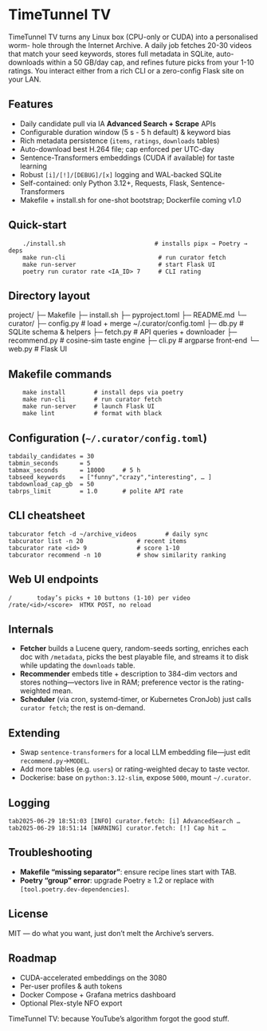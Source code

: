 # TimeTunnel TV

TimeTunnel TV turns any Linux box (CPU-only or CUDA) into a personalised worm-
hole through the Internet Archive. A daily job fetches 20-30 videos that match
your seed keywords, stores full metadata in SQLite, auto-downloads within a
50 GB/day cap, and refines future picks from your 1-10 ratings. You interact
either from a rich CLI or a zero-config Flask site on your LAN.

## Features
* Daily candidate pull via IA **Advanced Search + Scrape** APIs  
* Configurable duration window (5 s - 5 h default) & keyword bias  
* Rich metadata persistence (`items`, `ratings`, `downloads` tables)  
* Auto-download best H.264 file; cap enforced per UTC-day  
* Sentence-Transformers embeddings (CUDA if available) for taste learning  
* Robust `[i]/[!]/[DEBUG]/[x]` logging and WAL-backed SQLite  
* Self-contained: only Python 3.12+, Requests, Flask, Sentence-Transformers  
* Makefile + install.sh for one-shot bootstrap; Dockerfile coming v1.0

## Quick-start
        ./install.sh                         # installs pipx → Poetry → deps
        make run-cli                          # run curator fetch
        make run-server                       # start Flask UI
        poetry run curator rate <IA_ID> 7     # CLI rating

## Directory layout
project/
├─ Makefile
├─ install.sh
├─ pyproject.toml
├─ README.md
└─ curator/
    ├─ config.py	# load + merge ~/.curator/config.toml
    ├─ db.py		# SQLite schema & helpers
    ├─ fetch.py		# API queries + downloader
    ├─ recommend.py	# cosine-sim taste engine
    ├─ cli.py		# argparse front-end
    └─ web.py		# Flask UI

## Makefile commands
        make install        # install deps via poetry
        make run-cli        # run curator fetch
        make run-server     # launch Flask UI
        make lint           # format with black


## Configuration (`~/.curator/config.toml`)
	tabdaily_candidates	= 30
	tabmin_seconds		= 5
	tabmax_seconds		= 18000		# 5 h
	tabseed_keywords	= ["funny","crazy","interesting", … ]
	tabdownload_cap_gb	= 50
	tabrps_limit		= 1.0		# polite API rate

## CLI cheatsheet
	tabcurator fetch -d ~/archive_videos		# daily sync
	tabcurator list -n 20				# recent items
	tabcurator rate <id> 9				# score 1-10
	tabcurator recommend -n 10			# show similarity ranking

## Web UI endpoints
	/		today’s picks + 10 buttons (1-10) per video  
	/rate/<id>/<score>	HTMX POST, no reload  

## Internals
* **Fetcher** builds a Lucene query, random-seeds sorting, enriches each doc
  with `/metadata`, picks the best playable file, and streams it to disk while
  updating the `downloads` table.
* **Recommender** embeds title + description to 384-dim vectors and stores
  nothing—vectors live in RAM; preference vector is the rating-weighted mean.
* **Scheduler** (via cron, systemd-timer, or Kubernetes CronJob) just calls
  `curator fetch`; the rest is on-demand.

## Extending
* Swap `sentence-transformers` for a local LLM embedding file—just edit
  `recommend.py`→`MODEL`.
* Add more tables (e.g. `users`) or rating-weighted decay to taste vector.
* Dockerise: base on `python:3.12-slim`, expose `5000`, mount `~/.curator`.

## Logging
	tab2025-06-29 18:51:03 [INFO] curator.fetch: [i] AdvancedSearch …
	tab2025-06-29 18:51:14 [WARNING] curator.fetch: [!] Cap hit …

## Troubleshooting
* **Makefile “missing separator”**: ensure recipe lines start with TAB.  
* **Poetry “group” error**: upgrade Poetry ≥ 1.2 or replace with
  `[tool.poetry.dev-dependencies]`.

## License
MIT — do what you want, just don’t melt the Archive’s servers.

## Roadmap
* CUDA-accelerated embeddings on the 3080  
* Per-user profiles & auth tokens  
* Docker Compose + Grafana metrics dashboard  
* Optional Plex-style NFO export

TimeTunnel TV: because YouTube’s algorithm forgot the good stuff.

